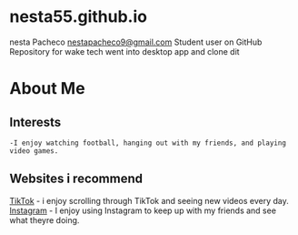 # nesta55.github.io
nesta Pacheco nestapacheco9@gmail.com
Student user on GitHub
Repository for wake tech
went into desktop app and clone dit 
# About Me  
## Interests  
	-I enjoy watching football, hanging out with my friends, and playing video games.
## Websites i recommend  
[TikTok](https://www.tiktok.com/) - i enjoy scrolling through TikTok and seeing new videos every day.
[Instagram](https://www.instagram.com/) - I enjoy using Instagram to keep up with my friends and see what theyre doing.

